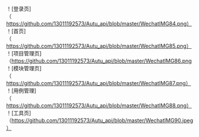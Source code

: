 ！[登录页]（https://github.com/13011192573/Autu_api/blob/master/WechatIMG84.png）
！[首页]（https://github.com/13011192573/Autu_api/blob/master/WechatIMG85.png）
！[项目管理页]（https://github.com/13011192573/Autu_api/blob/master/WechatIMG86.png
！[模块管理页]（https://github.com/13011192573/Autu_api/blob/master/WechatIMG87.png）
！[用例管理]（https://github.com/13011192573/Autu_api/blob/master/WechatIMG88.png）
！[工具页]（https://github.com/13011192573/Autu_api/blob/master/WechatIMG90.jpeg）






